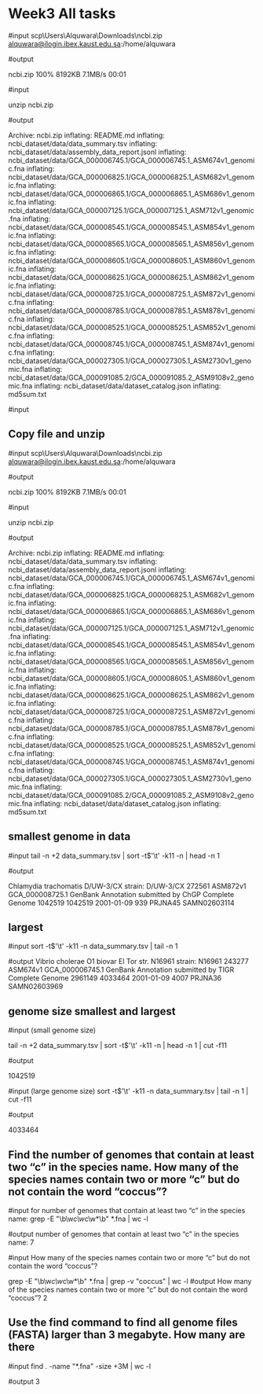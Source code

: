 
# Week3 All tasks



 #input
 scp\Users\Alquwara\Downloads\ncbi.zip alquwara@ilogin.ibex.kaust.edu.sa:/home/alquwara

#output

 ncbi.zip                                                                              100% 8192KB   7.1MB/s   00:01

#input

 unzip ncbi.zip

 #output

 Archive:  ncbi.zip
  inflating: README.md
  inflating: ncbi_dataset/data/data_summary.tsv
  inflating: ncbi_dataset/data/assembly_data_report.jsonl
  inflating: ncbi_dataset/data/GCA_000006745.1/GCA_000006745.1_ASM674v1_genomic.fna
  inflating: ncbi_dataset/data/GCA_000006825.1/GCA_000006825.1_ASM682v1_genomic.fna
  inflating: ncbi_dataset/data/GCA_000006865.1/GCA_000006865.1_ASM686v1_genomic.fna
  inflating: ncbi_dataset/data/GCA_000007125.1/GCA_000007125.1_ASM712v1_genomic.fna
  inflating: ncbi_dataset/data/GCA_000008545.1/GCA_000008545.1_ASM854v1_genomic.fna
  inflating: ncbi_dataset/data/GCA_000008565.1/GCA_000008565.1_ASM856v1_genomic.fna
  inflating: ncbi_dataset/data/GCA_000008605.1/GCA_000008605.1_ASM860v1_genomic.fna
  inflating: ncbi_dataset/data/GCA_000008625.1/GCA_000008625.1_ASM862v1_genomic.fna
  inflating: ncbi_dataset/data/GCA_000008725.1/GCA_000008725.1_ASM872v1_genomic.fna
  inflating: ncbi_dataset/data/GCA_000008785.1/GCA_000008785.1_ASM878v1_genomic.fna
  inflating: ncbi_dataset/data/GCA_000008525.1/GCA_000008525.1_ASM852v1_genomic.fna
  inflating: ncbi_dataset/data/GCA_000008745.1/GCA_000008745.1_ASM874v1_genomic.fna
  inflating: ncbi_dataset/data/GCA_000027305.1/GCA_000027305.1_ASM2730v1_genomic.fna
  inflating: ncbi_dataset/data/GCA_000091085.2/GCA_000091085.2_ASM9108v2_genomic.fna
  inflating: ncbi_dataset/data/dataset_catalog.json
  inflating: md5sum.txt

  #input
  



## Copy file and unzip


 #input
 scp\Users\Alquwara\Downloads\ncbi.zip alquwara@ilogin.ibex.kaust.edu.sa:/home/alquwara

#output

 ncbi.zip                                                                              100% 8192KB   7.1MB/s   00:01

#input

 unzip ncbi.zip

 #output

 Archive:  ncbi.zip
  inflating: README.md
  inflating: ncbi_dataset/data/data_summary.tsv
  inflating: ncbi_dataset/data/assembly_data_report.jsonl
  inflating: ncbi_dataset/data/GCA_000006745.1/GCA_000006745.1_ASM674v1_genomic.fna
  inflating: ncbi_dataset/data/GCA_000006825.1/GCA_000006825.1_ASM682v1_genomic.fna
  inflating: ncbi_dataset/data/GCA_000006865.1/GCA_000006865.1_ASM686v1_genomic.fna
  inflating: ncbi_dataset/data/GCA_000007125.1/GCA_000007125.1_ASM712v1_genomic.fna
  inflating: ncbi_dataset/data/GCA_000008545.1/GCA_000008545.1_ASM854v1_genomic.fna
  inflating: ncbi_dataset/data/GCA_000008565.1/GCA_000008565.1_ASM856v1_genomic.fna
  inflating: ncbi_dataset/data/GCA_000008605.1/GCA_000008605.1_ASM860v1_genomic.fna
  inflating: ncbi_dataset/data/GCA_000008625.1/GCA_000008625.1_ASM862v1_genomic.fna
  inflating: ncbi_dataset/data/GCA_000008725.1/GCA_000008725.1_ASM872v1_genomic.fna
  inflating: ncbi_dataset/data/GCA_000008785.1/GCA_000008785.1_ASM878v1_genomic.fna
  inflating: ncbi_dataset/data/GCA_000008525.1/GCA_000008525.1_ASM852v1_genomic.fna
  inflating: ncbi_dataset/data/GCA_000008745.1/GCA_000008745.1_ASM874v1_genomic.fna
  inflating: ncbi_dataset/data/GCA_000027305.1/GCA_000027305.1_ASM2730v1_genomic.fna
  inflating: ncbi_dataset/data/GCA_000091085.2/GCA_000091085.2_ASM9108v2_genomic.fna
  inflating: ncbi_dataset/data/dataset_catalog.json
  inflating: md5sum.txt
## smallest genome in data

#input
tail -n +2 data_summary.tsv | sort -t$'\t' -k11 -n | head -n 1

#output

Chlamydia trachomatis D/UW-3/CX         strain: D/UW-3/CX       272561  ASM872v1        GCA_000008725.1 GenBank Annotation submitted by ChGP    Complete Genome 1042519 1042519 2001-01-09      939     PRJNA45 SAMN02603114
## largest

#input
sort -t$'\t' -k11 -n data_summary.tsv | tail -n 1


#output
Vibrio cholerae O1 biovar El Tor str. N16961            strain: N16961  243277  ASM674v1        GCA_000006745.1 GenBank                                                                     Annotation submitted by TIGR     Complete Genome 2961149 4033464 2001-01-09      4007    PRJNA36 SAMN02603969

## genome size smallest and largest

#input (small genome size)

 tail -n +2 data_summary.tsv | sort -t$'\t' -k11 -n | head -n 1 | cut -f11

#output 

1042519

#input (large genome size)
sort -t$'\t' -k11 -n data_summary.tsv | tail -n 1 | cut -f11


#output

4033464
## Find the number of genomes that contain at least two “c” in the species name. How many of the species names contain two or more “c” but do not contain the word “coccus”?

#input for number of genomes that contain at least two “c” in the species name:
grep -E "\b\w*c\w*c\w*\b" *.fna | wc -l


#output  number of genomes that contain at least two “c” in the species name:
7

#input How many of the species names contain two or more “c” but do not contain the word “coccus”? 

 grep -E "\b\w*c\w*c\w*\b" *.fna | grep -v "coccus" | wc -l
#output How many of the species names contain two or more “c” but do not contain the word “coccus”?
2




## Use the find command to find all genome files (FASTA) larger than 3 megabyte. How many are there


#input
find . -name "*.fna" -size +3M | wc -l

#output
3